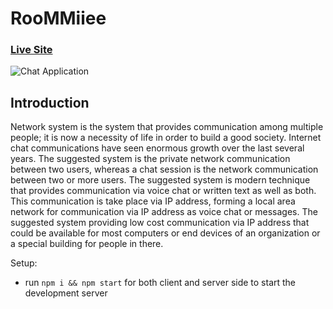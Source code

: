 # RooMMiiee


### [Live Site](https://realtime-chat-application.netlify.com)

![Chat Application](https://i.ytimg.com/vi/ZwFA3YMfkoc/maxresdefault.jpg)

## Introduction
 
Network system is the system that provides communication among multiple people; it is now a necessity of life in order to build a good society.
Internet chat communications have seen enormous growth over the last several years.
The suggested system is the private network communication between two users, whereas a chat session is the network communication between two or more users.
The suggested system is modern technique that provides communication via voice chat or written text as well as both.
This communication is take place via IP address, forming a local area network for communication via IP address as voice chat or messages. 
The suggested system providing low cost communication via IP address that could be available for most computers or end 
devices of an organization or a special building for people in there.


Setup:
- run ```npm i && npm start``` for both client and server side to start the development server
